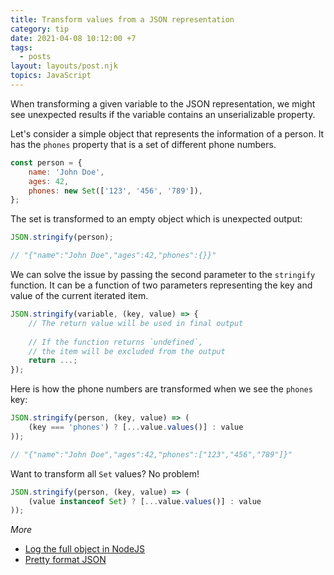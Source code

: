 ```yaml
---
title: Transform values from a JSON representation
category: tip
date: 2021-04-08 10:12:00 +7
tags:
  - posts
layout: layouts/post.njk
topics: JavaScript
---
```


When transforming a given variable to the JSON representation, we might see unexpected results if the variable contains an unserializable property.

Let's consider a simple object that represents the information of a person. It has the `phones` property that is a set of different phone numbers.

```js
const person = {
    name: 'John Doe',
    ages: 42,
    phones: new Set(['123', '456', '789']),
};
```

The set is transformed to an empty object which is unexpected output:

```js
JSON.stringify(person);

// "{"name":"John Doe","ages":42,"phones":{}}"
```

We can solve the issue by passing the second parameter to the `stringify` function. It can be a function of two parameters representing the key and value of the current iterated item.

```js
JSON.stringify(variable, (key, value) => {
    // The return value will be used in final output
    
    // If the function returns `undefined`,
    // the item will be excluded from the output
    return ...;
});
```

Here is how the phone numbers are transformed when we see the `phones` key:

```js
JSON.stringify(person, (key, value) => (
    (key === 'phones') ? [...value.values()] : value
));

// "{"name":"John Doe","ages":42,"phones":["123","456","789"]}"
```

Want to transform all `Set` values? No problem!

```js
JSON.stringify(person, (key, value) => (
    (value instanceof Set) ? [...value.values()] : value
));
```

_More_

* [Log the full object in NodeJS](/log-the-full-object-in-nodejs.html)
* [Pretty format JSON](/pretty-format-json.html)